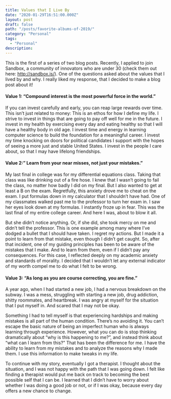 ```yaml
---
title: Values that I Live By
date: "2020-01-29T16:51:00.000Z"
layout: post
draft: false
path: "/posts/favorite-albums-of-2019/"
category: "Personal"
tags:
  - "Personal"
description: 
---
```


This is the first of a series of two blog posts.  Recently, I applied to join Sandbox, a community of innovators who are under 30 (check them out here: http://sandbox.is/).  One of the questions asked about the values that I lived by and why.  I really liked my response, that I decided to make a blog post about it!

#### Value 1: “Compound interest is the most powerful force in the world.”

If you can invest carefully and early, you can reap large rewards over time. This isn’t just related to money: This is an ethos for  how I define my life. I strive to invest in things that are going to pay off well for me in the future. I invest in my health by exercising every day and eating healthy so that I will have a healthy body in old age. I invest time and energy in learning computer science to build the foundation for a meaningful career. I invest my time knocking on doors for political candidates I support with the hopes of seeing a more just and stable United States. I invest in the people I care about, so that I may have lifelong friendships.  
  
#### Value 2:” Learn from your near misses, not just your mistakes.”

My last final in college was for my differential equations class.  Taking that class was like drinking out of a fire hose. I knew that I wasn’t going to fail the class, no matter how badly I did on my final. But I also wanted to get at least a B on the exam. Regretfully, this anxiety drove me to cheat on the exam. I put formulas down in my calculator that I shouldn’t have had. One of my classmates walked past me to the professor to turn her exam in. I saw her eyes look down at my formulas. I instantly froze up in fear. This was the last final of my entire college career. And here I was, about to blow it all.  
  
But she didn’t notice anything. Or, if she did, she took mercy on me and didn’t tell the professor. This is one example among many where I’ve dodged a bullet that I should have taken. I regret my actions. But I made it a point to learn from that mistake, even though I didn’t get caught. So, after that incident, one of my guiding principles has been to be aware of the mistakes that I make. And to learn from them, even if I didn’t pay any consequences. For this case, I reflected deeply on my academic anxiety and standards of morality. I decided that I wouldn’t let any external indicator of my worth compel me to do what I felt to be wrong.  
  
#### Value 3: “As long as you are course correcting, you are fine.”

A year ago, when I had started a new job, I had a nervous breakdown on the subway. I was a mess, struggling with starting a new job, drug addiction, shitty roommates, and heartbreak. I was angry at myself for the situation that I put myself in. And scared that I may not be okay.  
  
Something I had to tell myself is that experiencing hardships and making mistakes is all part of the human condition. There’s no avoiding it. You can’t escape the basic nature of being an imperfect human who is always learning through experience. However, what you can do is stop thinking dramatically about “why is this happening to me?”, and instead think about “what can I learn from this?” That has been the difference for me. I have the ability to learn from my mistakes and to analyze the reasons why I made them. I use this information to make tweaks in my life.  
  
To continue with my story, eventually I got a therapist. I thought about the situation, and I was not happy with the path that I was going down. I felt like finding a therapist would put me back on track to becoming the best possible self that I can be. I learned that I didn’t have to worry about whether I was doing a good job or not, or if I was okay, because every day offers a new chance to change.  
